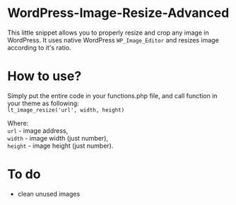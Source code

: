 # WordPress-Image-Resize-Advanced
This little snippet allows you to properly resize and crop any image in WordPress. It uses native WordPress `WP_Image_Editor` and resizes image according to it's ratio.  

# How to use? 
Simply put the entire code in your functions.php file, and call function in your theme as following:<br /> 
`lt_image_resize('url', width, height)`

Where:<br /> 
`url` - image address,<br /> 
`width` - image width (just number),<br /> 
`height` - image height (just number).

# To do
- clean unused images
